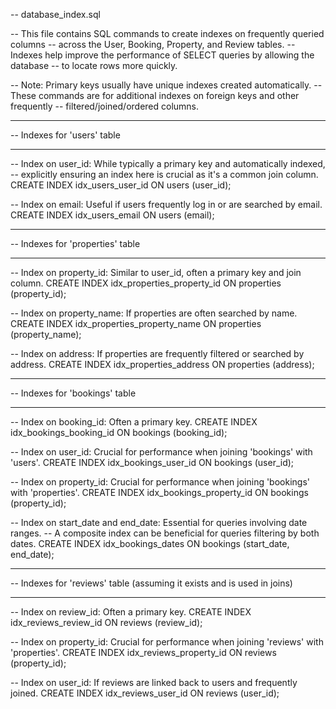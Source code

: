 -- database_index.sql

-- This file contains SQL commands to create indexes on frequently queried columns
-- across the User, Booking, Property, and Review tables.
-- Indexes help improve the performance of SELECT queries by allowing the database
-- to locate rows more quickly.

-- Note: Primary keys usually have unique indexes created automatically.
-- These commands are for additional indexes on foreign keys and other frequently
-- filtered/joined/ordered columns.

-- -----------------------------------------------------------------------------
-- Indexes for 'users' table
-- -----------------------------------------------------------------------------
-- Index on user_id: While typically a primary key and automatically indexed,
-- explicitly ensuring an index here is crucial as it's a common join column.
CREATE INDEX idx_users_user_id ON users (user_id);

-- Index on email: Useful if users frequently log in or are searched by email.
CREATE INDEX idx_users_email ON users (email);

-- -----------------------------------------------------------------------------
-- Indexes for 'properties' table
-- -----------------------------------------------------------------------------
-- Index on property_id: Similar to user_id, often a primary key and join column.
CREATE INDEX idx_properties_property_id ON properties (property_id);

-- Index on property_name: If properties are often searched by name.
CREATE INDEX idx_properties_property_name ON properties (property_name);

-- Index on address: If properties are frequently filtered or searched by address.
CREATE INDEX idx_properties_address ON properties (address);

-- -----------------------------------------------------------------------------
-- Indexes for 'bookings' table
-- -----------------------------------------------------------------------------
-- Index on booking_id: Often a primary key.
CREATE INDEX idx_bookings_booking_id ON bookings (booking_id);

-- Index on user_id: Crucial for performance when joining 'bookings' with 'users'.
CREATE INDEX idx_bookings_user_id ON bookings (user_id);

-- Index on property_id: Crucial for performance when joining 'bookings' with 'properties'.
CREATE INDEX idx_bookings_property_id ON bookings (property_id);

-- Index on start_date and end_date: Essential for queries involving date ranges.
-- A composite index can be beneficial for queries filtering by both dates.
CREATE INDEX idx_bookings_dates ON bookings (start_date, end_date);

-- -----------------------------------------------------------------------------
-- Indexes for 'reviews' table (assuming it exists and is used in joins)
-- -----------------------------------------------------------------------------
-- Index on review_id: Often a primary key.
CREATE INDEX idx_reviews_review_id ON reviews (review_id);

-- Index on property_id: Crucial for performance when joining 'reviews' with 'properties'.
CREATE INDEX idx_reviews_property_id ON reviews (property_id);

-- Index on user_id: If reviews are linked back to users and frequently joined.
CREATE INDEX idx_reviews_user_id ON reviews (user_id);

